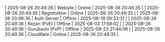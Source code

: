 | 2025-08-26 20:49:36 | Website | Online | 2025-08-26 20:49:35 |
| 2025-08-26 20:49:36 | Registration | Online | 2025-08-26 20:49:35 |
| 2025-08-26 20:49:36 | Auth Server | Offline | 2025-08-18 09:33:31 |
| 2025-08-26 20:49:36 | Kezan (PvE) | Offline | 2025-08-03 17:58:02 |
| 2025-08-26 20:49:36 | Gurubashi (PvP) | Offline | 2025-08-23 21:44:06 |
| 2025-08-26 20:49:36 | Cloudflare | Online | 2025-08-26 20:49:35 |
